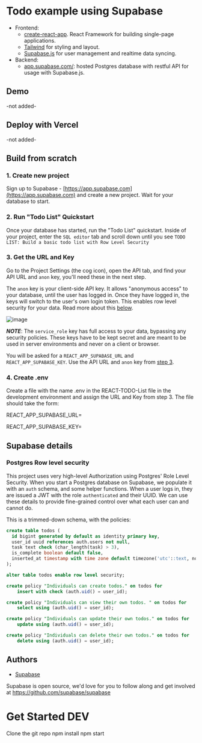 # Todo example using Supabase

-   Frontend:
    -   [create-react-app](https://reactjs.org/docs/create-a-new-react-app.html). React Framework for building single-page applications.
    -   [Tailwind](https://tailwindcss.com/) for styling and layout.
    -   [Supabase.js](https://supabase.com/docs/library/getting-started) for user management and realtime data syncing.
-   Backend:
    -   [app.supabase.com/](https://app.supabase.com/): hosted Postgres database with restful API for usage with Supabase.js.

## Demo

-not added-

## Deploy with Vercel

-not added-

## Build from scratch

### 1. Create new project

Sign up to Supabase - [https://app.supabase.com](https://app.supabase.com) and create a new project. Wait for your database to start.

### 2. Run "Todo List" Quickstart

Once your database has started, run the "Todo List" quickstart. Inside of your project, enter the `SQL editor` tab and scroll down until you see `TODO LIST: Build a basic todo list with Row Level Security`

### 3. Get the URL and Key

Go to the Project Settings (the cog icon), open the API tab, and find your API URL and `anon` key, you'll need these in the next step.

The `anon` key is your client-side API key. It allows "anonymous access" to your database, until the user has logged in. Once they have logged in, the keys will switch to the user's own login token. This enables row level security for your data. Read more about this [below](#postgres-row-level-security).

![image](https://user-images.githubusercontent.com/10214025/88916245-528c2680-d298-11ea-8a71-708f93e1ce4f.png)

**_NOTE_**: The `service_role` key has full access to your data, bypassing any security policies. These keys have to be kept secret and are meant to be used in server environments and never on a client or browser.

You will be asked for a `REACT_APP_SUPABASE_URL` and `REACT_APP_SUPABASE_KEY`. Use the API URL and `anon` key from [step 3](#3.-get-the-url-and-key).

### 4. Create .env

Create a file with the name .env in the REACT-TODO-List file in the development environment and assign the URL and Key from step 3. The file should take the form:

REACT_APP_SUPABASE_URL=

REACT_APP_SUPABASE_KEY=

## Supabase details

### Postgres Row level security

This project uses very high-level Authorization using Postgres' Role Level Security.
When you start a Postgres database on Supabase, we populate it with an `auth` schema, and some helper functions.
When a user logs in, they are issued a JWT with the role `authenticated` and their UUID.
We can use these details to provide fine-grained control over what each user can and cannot do.

This is a trimmed-down schema, with the policies:

```sql
create table todos (
  id bigint generated by default as identity primary key,
  user_id uuid references auth.users not null,
  task text check (char_length(task) > 3),
  is_complete boolean default false,
  inserted_at timestamp with time zone default timezone('utc'::text, now()) not null
);

alter table todos enable row level security;

create policy "Individuals can create todos." on todos for
    insert with check (auth.uid() = user_id);

create policy "Individuals can view their own todos. " on todos for
    select using (auth.uid() = user_id);

create policy "Individuals can update their own todos." on todos for
    update using (auth.uid() = user_id);

create policy "Individuals can delete their own todos." on todos for
    delete using (auth.uid() = user_id);
```

## Authors

-   [Supabase](https://supabase.com)

Supabase is open source, we'd love for you to follow along and get involved at https://github.com/supabase/supabase

# Get Started DEV

Clone the git repo
npm install
npm start
